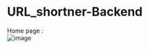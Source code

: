 # URL_shortner-Backend <br> 
Home page : <br>
![image](https://user-images.githubusercontent.com/99667252/189283586-6cff9f33-8923-402e-b3fc-33767d7cfc51.png)
